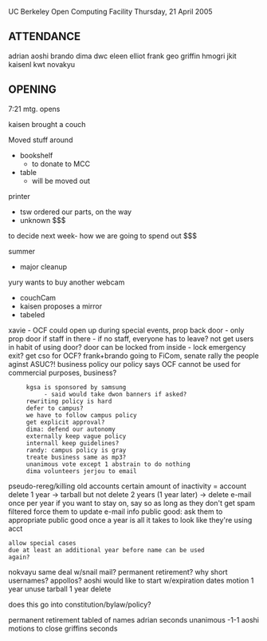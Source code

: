 UC Berkeley Open Computing Facility
Thursday, 21 April 2005

ATTENDANCE
------------------------------
adrian
aoshi
brando
dima
dwc
eleen
elliot
frank
geo
griffin
hmogri
jkit
kaisenl
kwt
novakyu

OPENING
------------------------------
7:21 mtg. opens

kaisen brought a couch

Moved stuff around
- bookshelf
    - to donate to MCC
- table
    - will be moved out

printer
- tsw ordered our parts, on the way
- unknown $$$

to decide next week- how we are going to spend out $$$

summer
- major cleanup

yury wants to buy another webcam
- couchCam
- kaisen proposes a mirror
- tabeled

xavie - OCF could open up during special events,
prop back door
    - only prop door if staff in there
    - if no staff, everyone has to leave?
        not get users in habit of using door?
     door can be locked from inside
     - lock emergency exit?
get cso for OCF?
frank+brando going to FiCom, senate
rally the people aginst ASUC?!
business policy
         our policy says OCF cannot be
         used for commercial purposes, business?

         kgsa is sponsored by samsung
              - said would take dwon banners if asked?
         rewriting policy is hard
         defer to campus?
         we have to follow campus policy
         get explicit approval?
         dima: defend our autonomy
         externally keep vague policy
         internall keep guidelines?
         randy: campus policy is gray
         treate business same as mp3?
         unanimous vote except 1 abstrain to do nothing
         dima volunteers jerjou to email

pseudo-rereg/killing old accounts
        certain amount of inactivity = account delete
        1 year -> tarball but not delete
        2 years (1 year later) -> delete
        e-mail once per year
        if you want to stay on, say so
           as long as they don't get spam filtered
        force them to update e-mail info
    public good:
        ask them to appropriate public good
        once a year is all it takes to look like they're
        using acct

    allow special cases
    due at least an additional year before name can be used
    again?

nokvayu same deal w/snail mail?
  permanent retirement?
why short usernames?
appollos?
aoshi would like to start w/expiration dates
motion 1 year unuse tarball
1 year delete

does this go into constitution/bylaw/policy?

permanent retirement tabled of names
adrian seconds
unanimous -1-1
aoshi motions to close
griffins seconds


         